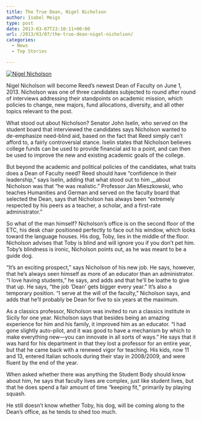 ```yaml
---
title: The True Dean, Nigel Nicholson
author: Isabel Meigs
type: post
date: 2013-03-07T23:10:11+00:00
url: /2013/03/07/the-true-dean-nigel-nicholson/
categories:
  - News
  - Top Stories

---
```

[<img class="aligncenter size-full wp-image-2126" alt="Nigel Nicholson" src="https://i0.wp.com/www.reedquest.org/wp-content/uploads/2013/03/Nigel-Horiz_web.jpg?resize=770%2C513" data-recalc-dims="1" />][1]

Nigel Nicholson will become Reed’s newest Dean of Faculty on June 1, 2013. Nicholson was one of three candidates subjected to round after round of interviews addressing their standpoints on academic mission, which policies to change, new majors, fund allocations, diversity, and all other topics relevant to the post.

What stood out about Nicholson? Senator John Iselin, who served on the student board that interviewed the candidates says Nicholson wanted to de-emphasize need-blind aid, based on the fact that Reed simply can’t afford to, a fairly controversial stance. Iselin states that Nicholson believes college funds can be used to provide financial aid to a point, and can then be used to improve the new and existing academic goals of the college.

But beyond the academic and political policies of the candidates, what traits does a Dean of Faculty need? Reed should have “confidence in their leadership,” says Iselin, adding that what stood out to him __about Nicholson was that “he was realistic.” Professor Jan Mieszkowski, who teaches Humanities and German and served on the faculty board that selected the Dean, says that Nicholson has always been “extremely respected by his peers as a teacher, a scholar, and a first-rate administrator.”

So what of the man himself? Nicholson’s office is on the second floor of the ETC, his desk chair positioned perfectly to face out his window, which looks toward the language houses. His dog, Toby, lies in the middle of the floor.  Nicholson advises that Toby is blind and will ignore you if you don’t pet him. Toby’s blindness is ironic, Nicholson points out, as he was meant to be a guide dog.

“It’s an exciting prospect,” says Nicholson of his new job. He says, however, that he’s always seen himself as more of an educator than an administrator. “I love having students,” he says, and adds and that he’ll be loathe to give that up. He says, “the job ‘Dean’ gets bigger every year.” It’s also a temporary position. “I serve at the will of the faculty,” Nicholson says, and adds that he’ll probably be Dean for five to six years at the maximum.

As a classics professor, Nicholson was invited to run a classics institute in Sicily for one year. Nicholson says that besides being an amazing experience for him and his family, it improved him as an educator. “I had gone slightly auto-pilot, and it was good to have a mechanism by which to make everything new—you can innovate in all sorts of ways.” He says that it was hard for his department in that they lost a professor for an entire year, but that he came back with a renewed vigor for teaching. His kids, now 11 and 13, entered Italian schools during their stay in 2008/2009, and were fluent by the end of the year.

When asked whether there was anything the Student Body should know about him, he says that faculty lives are complex, just like student lives, but that he does spend a fair amount of time “keeping fit,” primarily by playing squash.

He still doesn’t know whether Toby, his dog, will be coming along to the Dean&#8217;s office, as he tends to shed too much.

 [1]: https://i0.wp.com/www.reedquest.org/wp-content/uploads/2013/03/Nigel-Horiz_web.jpg